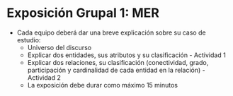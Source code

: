 # Exposición Grupal 1: MER

* Cada equipo deberá dar una breve explicación sobre su caso de estudio:
  * Universo del discurso
  * Explicar dos entidades, sus atributos y su clasificación - Actividad 1
  * Explicar dos relaciones, su clasificación (conectividad, grado, participación y cardinalidad de cada entidad en la relación) - Actividad 2
  * La exposición debe durar como máximo 15 minutos
